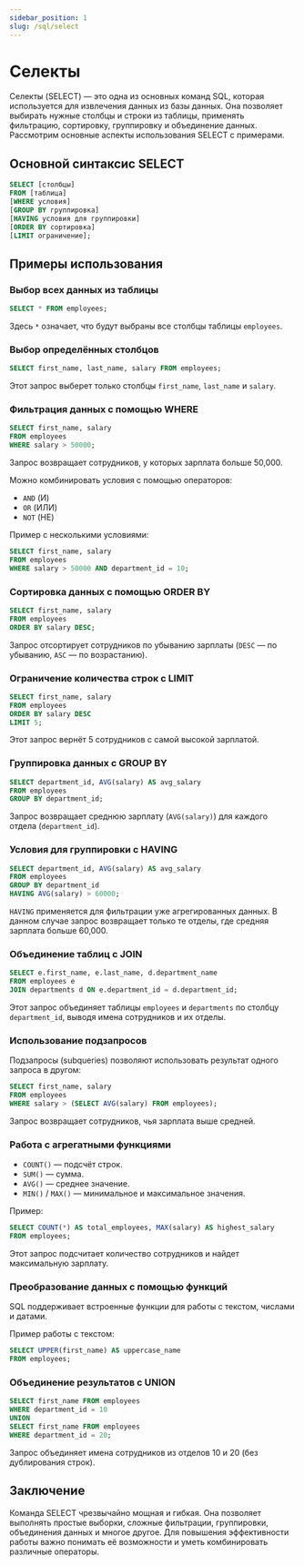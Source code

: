 ```yaml
---
sidebar_position: 1
slug: /sql/select
---
```


# Селекты

Селекты (SELECT) — это одна из основных команд SQL, которая используется для извлечения данных из базы данных. Она позволяет выбирать нужные столбцы и строки из таблицы, применять фильтрацию, сортировку, группировку и объединение данных. Рассмотрим основные аспекты использования SELECT с примерами.

## Основной синтаксис SELECT

```sql
SELECT [столбцы]
FROM [таблица]
[WHERE условия]
[GROUP BY группировка]
[HAVING условия для группировки]
[ORDER BY сортировка]
[LIMIT ограничение];
```

## Примеры использования

### Выбор всех данных из таблицы

```sql
SELECT * FROM employees;
```

Здесь `*` означает, что будут выбраны все столбцы таблицы `employees`.

### Выбор определённых столбцов

```sql
SELECT first_name, last_name, salary FROM employees;
```

Этот запрос выберет только столбцы `first_name`, `last_name` и `salary`.

### Фильтрация данных с помощью WHERE

```sql
SELECT first_name, salary 
FROM employees
WHERE salary > 50000;
```

Запрос возвращает сотрудников, у которых зарплата больше 50,000.

Можно комбинировать условия с помощью операторов:

- `AND` (И)
- `OR` (ИЛИ)
- `NOT` (НЕ)

Пример с несколькими условиями:

```sql
SELECT first_name, salary 
FROM employees
WHERE salary > 50000 AND department_id = 10;
```

### Сортировка данных с помощью ORDER BY

```sql
SELECT first_name, salary 
FROM employees
ORDER BY salary DESC;
```

Запрос отсортирует сотрудников по убыванию зарплаты (`DESC` — по убыванию, `ASC` — по возрастанию).

### Ограничение количества строк с LIMIT

```sql
SELECT first_name, salary 
FROM employees
ORDER BY salary DESC
LIMIT 5;
```

Этот запрос вернёт 5 сотрудников с самой высокой зарплатой.

### Группировка данных с GROUP BY

```sql
SELECT department_id, AVG(salary) AS avg_salary
FROM employees
GROUP BY department_id;
```

Запрос возвращает среднюю зарплату (`AVG(salary)`) для каждого отдела (`department_id`).

### Условия для группировки с HAVING

```sql
SELECT department_id, AVG(salary) AS avg_salary
FROM employees
GROUP BY department_id
HAVING AVG(salary) > 60000;
```

`HAVING` применяется для фильтрации уже агрегированных данных. В данном случае запрос возвращает только те отделы, где средняя зарплата больше 60,000.

### Объединение таблиц с JOIN

```sql
SELECT e.first_name, e.last_name, d.department_name
FROM employees e
JOIN departments d ON e.department_id = d.department_id;
```

Этот запрос объединяет таблицы `employees` и `departments` по столбцу `department_id`, выводя имена сотрудников и их отделы.

### Использование подзапросов

Подзапросы (subqueries) позволяют использовать результат одного запроса в другом:

```sql
SELECT first_name, salary 
FROM employees
WHERE salary > (SELECT AVG(salary) FROM employees);
```

Запрос возвращает сотрудников, чья зарплата выше средней.

### Работа с агрегатными функциями

- `COUNT()` — подсчёт строк.
- `SUM()` — сумма.
- `AVG()` — среднее значение.
- `MIN()` / `MAX()` — минимальное и максимальное значения.

Пример:

```sql
SELECT COUNT(*) AS total_employees, MAX(salary) AS highest_salary
FROM employees;
```

Этот запрос подсчитает количество сотрудников и найдет максимальную зарплату.

### Преобразование данных с помощью функций

SQL поддерживает встроенные функции для работы с текстом, числами и датами.

Пример работы с текстом:

```sql
SELECT UPPER(first_name) AS uppercase_name
FROM employees;
```

### Объединение результатов с UNION

```sql
SELECT first_name FROM employees
WHERE department_id = 10
UNION
SELECT first_name FROM employees
WHERE department_id = 20;
```

Запрос объединяет имена сотрудников из отделов 10 и 20 (без дублирования строк).

## Заключение

Команда SELECT чрезвычайно мощная и гибкая. Она позволяет выполнять простые выборки, сложные фильтрации, группировки, объединения данных и многое другое. Для повышения эффективности работы важно понимать её возможности и уметь комбинировать различные операторы.

